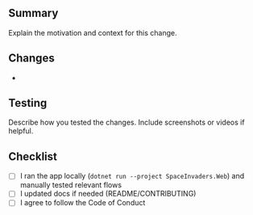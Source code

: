 ## Summary
Explain the motivation and context for this change.

## Changes
- 

## Testing
Describe how you tested the changes. Include screenshots or videos if helpful.

## Checklist
- [ ] I ran the app locally (`dotnet run --project SpaceInvaders.Web`) and manually tested relevant flows
- [ ] I updated docs if needed (README/CONTRIBUTING)
- [ ] I agree to follow the Code of Conduct
